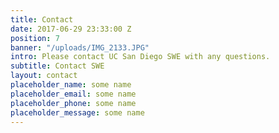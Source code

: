```yaml
---
title: Contact
date: 2017-06-29 23:33:00 Z
position: 7
banner: "/uploads/IMG_2133.JPG"
intro: Please contact UC San Diego SWE with any questions.
subtitle: Contact SWE
layout: contact
placeholder_name: some name
placeholder_email: some name
placeholder_phone: some name
placeholder_message: some name
---
```


